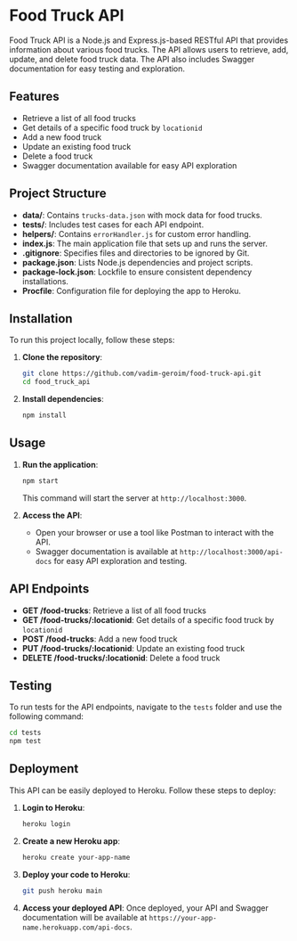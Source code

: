 # Food Truck API

Food Truck API is a Node.js and Express.js-based RESTful API that provides information about various food trucks. The API allows users to retrieve, add, update, and delete food truck data. The API also includes Swagger documentation for easy testing and exploration.

## Features

- Retrieve a list of all food trucks
- Get details of a specific food truck by `locationid`
- Add a new food truck
- Update an existing food truck
- Delete a food truck
- Swagger documentation available for easy API exploration

## Project Structure

- **data/**: Contains `trucks-data.json` with mock data for food trucks.
- **tests/**: Includes test cases for each API endpoint.
- **helpers/**: Contains `errorHandler.js` for custom error handling.
- **index.js**: The main application file that sets up and runs the server.
- **.gitignore**: Specifies files and directories to be ignored by Git.
- **package.json**: Lists Node.js dependencies and project scripts.
- **package-lock.json**: Lockfile to ensure consistent dependency installations.
- **Procfile**: Configuration file for deploying the app to Heroku.




## Installation

To run this project locally, follow these steps:

1. **Clone the repository**:
    ```bash
    git clone https://github.com/vadim-geroim/food-truck-api.git
    cd food_truck_api
    ```

2. **Install dependencies**:
    ```bash
    npm install
    ```

## Usage

1. **Run the application**:
    ```bash
    npm start
    ```
   This command will start the server at `http://localhost:3000`.

2. **Access the API**:

   - Open your browser or use a tool like Postman to interact with the API.
   - Swagger documentation is available at `http://localhost:3000/api-docs` for easy API exploration and testing.

## API Endpoints

- **GET /food-trucks**: Retrieve a list of all food trucks
- **GET /food-trucks/:locationid**: Get details of a specific food truck by `locationid`
- **POST /food-trucks**: Add a new food truck
- **PUT /food-trucks/:locationid**: Update an existing food truck
- **DELETE /food-trucks/:locationid**: Delete a food truck

## Testing

To run tests for the API endpoints, navigate to the `tests` folder and use the following command:

```bash
cd tests
npm test
```

## Deployment

This API can be easily deployed to Heroku. Follow these steps to deploy:

1. **Login to Heroku**:
    ```bash
    heroku login
    ```

2. **Create a new Heroku app**:
    ```bash
    heroku create your-app-name
    ```

3. **Deploy your code to Heroku**:
    ```bash
    git push heroku main
    ```

4. **Access your deployed API**: Once deployed, your API and Swagger documentation will be available at `https://your-app-name.herokuapp.com/api-docs`.

